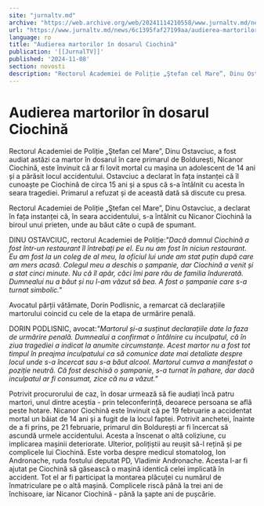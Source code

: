 ```yaml
---
site: "jurnaltv.md"
archive: "https://web.archive.org/web/20241114210558/www.jurnaltv.md/news/6c1395faf27199aa/audierea-martorilor-in-dosarul-ciochina.html"
url: "https://www.jurnaltv.md/news/6c1395faf27199aa/audierea-martorilor-in-dosarul-ciochina.html"
language: ro
title: "Audierea martorilor în dosarul Ciochină"
publication: '[[JurnalTV]]'
published: '2024-11-08'
section: novosti
description: "Rectorul Academiei de Poliție „Ştefan cel Mare”, Dinu Ostavciuc, a fost audiat astăzi ca martor în dosarul în care primarul de Boldurești, Nicanor Ciochină, este învinuit că ar fi lovit mortal cu mașina un adolescent de 14 ani și a părăsit locul accidentului. Ostavciuc a declarat în fața instanței că îl cunoaște pe Ciochină de circa 15 ani și a spus că s-a întâlnit cu acesta în seara tragediei. Primarul a refuzat și de această dată să discute cu presa."
---
```


# Audierea martorilor în dosarul Ciochină

Rectorul Academiei de Poliție „Ştefan cel Mare”, Dinu Ostavciuc, a fost audiat astăzi ca martor în dosarul în care primarul de Boldurești, Nicanor Ciochină, este învinuit că ar fi lovit mortal cu mașina un adolescent de 14 ani și a părăsit locul accidentului. Ostavciuc a declarat în fața instanței că îl cunoaște pe Ciochină de circa 15 ani și a spus că s-a întâlnit cu acesta în seara tragediei. Primarul a refuzat și de această dată să discute cu presa.

Rectorul Academiei de Poliție „Ştefan cel Mare”, Dinu Ostavciuc, a declarat în fața instanței că, în seara accidentului, s-a întâlnit cu Nicanor Ciochină la biroul unui prieten, unde au băut câte o cupă de spumant.

DINU OSTAVCIUC, rectorul Academiei de Poliție:*"Dacă domnul Ciochină a fost într-un restaurant îl întrebați pe el. Eu nu am fost în niciun restaurant. Eu am fost la un coleg de al meu, la oficiul lui unde am stat puțin după care am mers acasă. Colegul meu a deschis o șampanie, dar Ciochină a venit și a stat cinci minute. Nu că îl apăr, căci îmi pare rău de familia îndurerată. Dumnealui nu a băut și nu l-am văzut să bea. A fost o șampanie care s-a turnat simbolic."*

Avocatul părții vătămate, Dorin Podlisnic, a remarcat că declarațiile martorului coincid cu cele de la etapa de urmărire penală.

DORIN PODLISNIC, avocat:*"Martorul și-a susținut declarațiile date la faza de urmărire penală. Dumnealui a confirmat o întâlnire cu inculpatul, că în ziua tragediei a indicat la anumite circumstanțe. Acest martor nu a fost tot timpul în preajma inculpatului ca să comunice date mai detaliate despre locul unde s-a încercat sau s-a băut alcool. Martorul cumva a manifestat o poziție neutră. Că fost deschisă o șampanie, s-a turnat în pahare, dar dacă inculpatul ar fi consumat, zice că nu a văzut."*

Potrivit procurorului de caz, în dosar urmează să fie audiați încă patru martori, unul dintre aceștia - prin teleconferință, deoarece persoana se află peste hotare. Nicanor Ciochină este învinuit că pe 19 februarie a accidentat mortal un băiat de 14 ani și a fugit de la locul faptei. Potrivit anchetei, înainte de a fi prins, pe 21 februarie, primarul din Boldurești ar fi încercat să ascundă urmele accidentului. Acesta a înscenat o altă coliziune, cu implicarea mașinii deteriorate. Ulterior, polițiștii au reușit să-l rețină și pe complicele lui Ciochină. Este vorba despre medicul stomatolog, Ion Andronache, ruda fostului deputat PD, Vladimir Andronache. Acesta l-ar fi ajutat pe Ciochină să găsească o mașină identică celei implicată în accident. Tot el ar fi participat la montarea plăcuței cu numărul de înmatriculare pe o altă mașină. Complicele riscă până la trei ani de închisoare, iar Nicanor Ciochină - până la șapte ani de pușcărie.